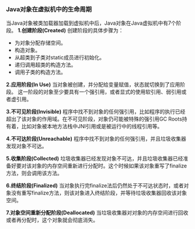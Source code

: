 ### **Java对象在虚拟机中的生命周期**

当Java对象被类加载器加载到虚拟机中后，Java对象在Java虚拟机中有7个阶段。
**1.创建阶段(Created)**
创建阶段的具体步骤为：

- 为对象分配存储空间。
- 构造对象。
- 从超类到子类对static成员进行初始化。
- 递归调用超类的构造方法。
- 调用子类的构造方法。

**2.应用阶段(In Use)**
当对象被创建，并分配给变量赋值，状态就切换到了应用阶段。
这一阶段的对象至少要具有一个强引用，或者显式的使用软引用、弱引用或者虚引用。

**3.不可见阶段(Invisible)**
程序中找不到对象的任何强引用，比如程序的执行已经超出了该对象的作用域。在不可见阶段，对象仍可能被特殊的强引用GC Roots持有着，比如对象被本地方法栈中JNI引用或是被运行中的线程引用等。

**4.不可达阶段(Unreachable)**
程序中找不到对象的任何强引用，并且垃圾收集器发现对象不可达。

**5.收集阶段(Collected)**
垃圾收集器已经发现对象不可达，并且垃圾收集器已经准备好要对该对象的内存空间重新进行分配时。这个时候如果该对象重写了finalize方法，则会调用该方法。

**6.终结阶段(Finalized)**
当对象执行完finalize法后仍然处于不可达状态时，或者对象没有重写finalize方法，则该对象进入终结阶段，并等待垃圾收集器回收该对象空间。

**7.对象空间重新分配阶段(Deallocated)**
当垃圾收集器对对象的内存空间进行回收或者再分配时，这个对象就会彻底消失。